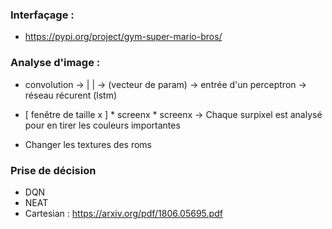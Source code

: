### Interfaçage :
- https://pypi.org/project/gym-super-mario-bros/


### Analyse d'image :

- convolution -> | | -> (vecteur de param) -> entrée d'un perceptron -> réseau 
récurent (lstm)

- [ fenêtre de taille x ] * screenx * screenx
  -> Chaque surpixel est analysé pour en tirer les couleurs importantes

- Changer les textures des roms

### Prise de décision

- DQN
- NEAT
- Cartesian : https://arxiv.org/pdf/1806.05695.pdf

